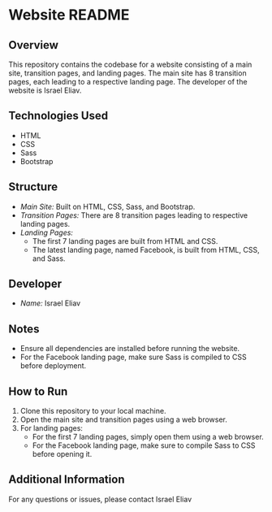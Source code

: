 # Website README

## Overview
This repository contains the codebase for a website consisting of a main site, transition pages, and landing pages. The main site has 8 transition pages, each leading to a respective landing page. The developer of the website is Israel Eliav.

## Technologies Used
- HTML
- CSS
- Sass
- Bootstrap

## Structure
- *Main Site:* Built on HTML, CSS, Sass, and Bootstrap.
- *Transition Pages:* There are 8 transition pages leading to respective landing pages.
- *Landing Pages:*
  - The first 7 landing pages are built from HTML and CSS.
  - The latest landing page, named Facebook, is built from HTML, CSS, and Sass.

## Developer
- *Name:* Israel Eliav

## Notes
- Ensure all dependencies are installed before running the website.
- For the Facebook landing page, make sure Sass is compiled to CSS before deployment.

## How to Run
1. Clone this repository to your local machine.
2. Open the main site and transition pages using a web browser.
3. For landing pages:
   - For the first 7 landing pages, simply open them using a web browser.
   - For the Facebook landing page, make sure to compile Sass to CSS before opening it.

## Additional Information
For any questions or issues, please contact Israel Eliav
